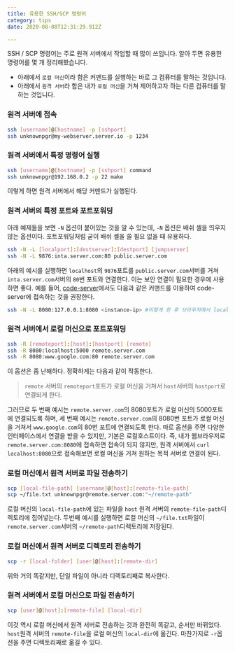 ```yaml
---
title: 유용한 SSH/SCP 명령어
category: tips
date: 2020-08-08T12:31:29.912Z

---
```


SSH / SCP 명령어는 주로 원격 서버에서 작업할 때 많이 쓰입니다. 알아 두면 유용한 명령어를 몇 개 정리해봤습니다.

- 아래에서 `로컬 머신`이라 함은 커맨드를 실행하는 바로 그 컴퓨터를 말하는 것입니다.
- 아래에서 `원격 서버`라 함은 내가 `로컬 머신`을 거쳐 제어하고자 하는 다른 컴퓨터를 말하는 것입니다.

### 원격 서버에 접속

```bash
ssh [username]@[hostname] -p [sshport]
ssh unknownpgr@my-webserver.server.io -p 1234
```

### 원격 서버에서 특정 명령어 실행

```bash
ssh [username]@[hostname] -p [sshport] command
ssh unknownpgr@192.168.0.2 -p 22 make
```

이렇게 하면 원격 서버에서 해당 커맨드가 실행된다.

### 원격 서버의 특정 포트와 포트포워딩
아래 예제들을 보면 `-N` 옵션이 붙어있는 것을 알 수 있는데, `-N` 옵션은 배쉬 셸을 띄우지 않는 옵션이다. 포트포워딩처럼 굳이 배쉬 셸을 쓸 필요 없을 때 유용하다.

```bash
ssh -N -L [localport]:[destserver]:[destport] [jumpserver]
ssh -N -L 9876:inta.server.com:80 public.server.com
```

아래의 예시를 실행하면 `localhost`의 `9876`포트를 `public.server.com`서버를 거쳐 `inta.server.com`서버의 `80`번 포트와 연결한다. 이는 보안 연결이 필요한 경우에 사용하면 좋다. 예를 들어, [code-server](https://github.com/cdr/code-server)에서도 다음과 같은 커맨드를 이용하여 code-server에 접속하는 것을 권장한다.

```bash
ssh -N -L 8080:127.0.0.1:8080 <instance-ip> #이렇게 한 후 브라우저에서 localhost:8080으로 접속한다.
```

### 원격 서버에서 로컬 머신으로 포트포워딩

```bash
ssh -R [remoteport]:[host]:[hostport] [remote]
ssh -R 8080:localhost:5000 remote.server.com
ssh -R 8080:www.google.com:80 remote.server.com
```

이 옵션은 좀 난해하다. 정확하게는 다음과 같이 작동한다.

> `remote` 서버의 `remoteport`포트가 로컬 머신을 거쳐서 `host`서버의 `hostport`로 연결되게 한다.

그러므로 두 번째 예시는 `remote.server.com`의 8080포트가 로컬 머신의 5000포트에 연결되도록 하며, 세 번째 예시는 `remote.server.com`의 8080번 포트가 로컬 머신을 거쳐서 `www.google.com`의 80번 포트에 연결되도록 한다. 따로 옵션을 주면 다양한 인터페이스에서 연결을 받을 수 있지만, 기본은 로컬호스트이다. 즉, 내가 웹브라우저로 `remote.server.com:8080`에 접속하면 접속이 되지 않지만, 원격 서버에서 `curl localhost:8080`으로 접속해보면 로컬 머신을 거쳐 원하는 목적 서버로 연결이 된다.

### 로컬 머신에서 원격 서버로 파일 전송하기

```bash
scp [local-file-path] [username]@[host]:[remote-file-path]
scp ~/file.txt unknownpgr@remote.server.com:"~/remote-path"
```

로컬 머신의 `local-file-path`에 있는 파일을 `host` 원격 서버의 `remote-file-path`디렉토리에 집어넣는다. 두번째 예시를 실행하면 로컬 머신의 `~/file.txt`파일이 `remote.server.com`서버의 `~/remote-path`디렉토리에 저장된다.

### 로컬 머신에서 원격 서버로 디렉토리 전송하기

```bash
scp -r [local-folder] [user]@[host]:[remote-dir]
```

위와 거의 똑같지만, 단일 파일이 아니라 디렉토리째로 복사한다.

### 원격 서버에서 로컬 머신으로 파일 전송하기

```bash
scp [user]@[host]:[remote-file] [local-dir]
```

이것 역시 로컬 머신에서 원격 서버로 전송하는 것과 완전히 똑같고, 순서만 바뀌었다. `host`원격 서버의 `remote-file`을 로컬 머신의 `local-dir`에 옮긴다. 마찬가지로 `-r`옵션을 주면 디렉토리째로 옮길 수 있다.